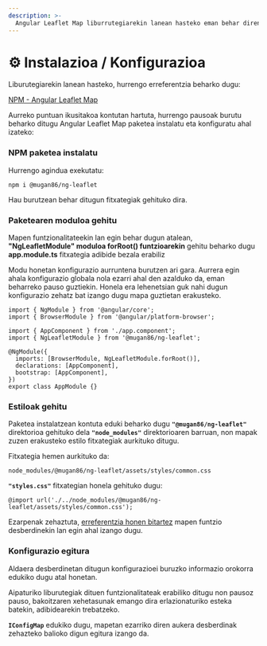 ```yaml
---
description: >-
  Angular Leaflet Map liburrutegiarekin lanean hasteko eman behar diren pausoak azalduko dira atal honetan
---
```


# ⚙ Instalazioa / Konfigurazioa

Liburutegiarekin lanean hasteko, hurrengo erreferentzia beharko dugu:

[NPM - Angular Leaflet Map](https://www.npmjs.com/package/@mugan86/ng-leaflet)

Aurreko puntuan ikusitakoa kontutan hartuta, hurrengo pausoak burutu beharko ditugu Angular Leaflet Map paketea instalatu eta konfiguratu ahal izateko:

### NPM paketea instalatu

Hurrengo agindua exekutatu:

```
npm i @mugan86/ng-leaflet
```

Hau burutzean behar ditugun fitxategiak gehituko dira.

### Paketearen moduloa gehitu

Mapen funtzionalitateekin lan egin behar dugun atalean, **"NgLeafletModule" moduloa forRoot() funtzioarekin** gehitu beharko dugu **app.module.ts**&#x20; fitxategia adibide bezala erabiliz

Modu honetan konfigurazio aurruntena burutzen ari gara. Aurrera egin ahala konfigurazio globala nola ezarri ahal den azalduko da, eman beharreko pauso guztiekin. Honela era lehenetsian guk nahi dugun konfigurazio zehatz bat izango dugu mapa guztietan erakusteko.

```
import { NgModule } from '@angular/core';
import { BrowserModule } from '@angular/platform-browser';

import { AppComponent } from './app.component';
import { NgLeafletModule } from '@mugan86/ng-leaflet';

@NgModule({
  imports: [BrowserModule, NgLeafletModule.forRoot()],
  declarations: [AppComponent],
  bootstrap: [AppComponent],
})
export class AppModule {}
```

### Estiloak gehitu

Paketea instalatzean kontuta eduki beharko dugu **`"@mugan86/ng-leaflet"`** direktorioa gehituko dela **`"node_modules"`** direktorioaren barruan, non mapak zuzen erakusteko estilo fitxategiak aurkituko ditugu.

Fitxategia hemen aurkituko da:

```
node_modules/@mugan86/ng-leaflet/assets/styles/common.css
```

**`"styles.css"`** fitxategian honela gehituko dugu:

```
@import url('./../node_modules/@mugan86/ng-leaflet/assets/styles/common.css');
```

Ezarpenak zehaztuta, [erreferentzia honen bitartez](aspectos-basicos/mapa-basico.md) mapen funtzio desberdinekin lan egin ahal izango dugu.

### Konfigurazio egitura

Aldaera desberdinetan ditugun konfigurazioei buruzko informazio orokorra edukiko dugu atal honetan.

Aipaturiko liburutegiak dituen funtzionalitateak erabiliko ditugu non pausoz pauso, bakoitzaren xehetasunak emango dira erlazionaturiko esteka batekin, adibidearekin trebatzeko.

**`IConfigMap`** edukiko dugu, mapetan ezarriko diren aukera desberdinak zehazteko balioko digun egitura izango da.
